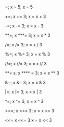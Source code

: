 =; x = 5;   x = 5	

+=; x += 3; x = x + 3	

-=; x -= 3; x = x - 3	

**=; x ***= 3; x = x * 3	

/=;	x /= 3;	x = x / 3	

%=; x %= 3; x = x % 3	

//=; x //= 3; x = x // 3

**=	x; x **** = 3; x = x ** 3	

&=; x &= 3; x = x & 3

|=; x |= 3; x = x | 3	

^=; x ^= 3; x = x ^ 3	


\>>=; x >>= 3;	x = x >> 3


<<=	x <<= 3	x = x << 3